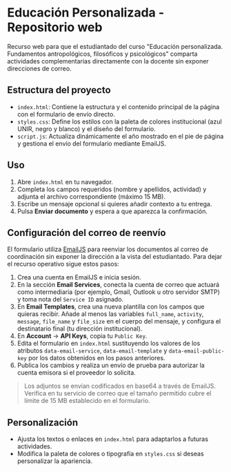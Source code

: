 # Educación Personalizada - Repositorio web

Recurso web para que el estudiantado del curso "Educación personalizada. Fundamentos antropológicos, filosóficos y psicológicos" comparta actividades complementarias directamente con la docente sin exponer direcciones de correo.

## Estructura del proyecto

- `index.html`: Contiene la estructura y el contenido principal de la página con el formulario de envío directo.
- `styles.css`: Define los estilos con la paleta de colores institucional (azul UNIR, negro y blanco) y el diseño del formulario.
- `script.js`: Actualiza dinámicamente el año mostrado en el pie de página y gestiona el envío del formulario mediante EmailJS.

## Uso

1. Abre `index.html` en tu navegador.
2. Completa los campos requeridos (nombre y apellidos, actividad) y adjunta el archivo correspondiente (máximo 15&nbsp;MB).
3. Escribe un mensaje opcional si quieres añadir contexto a tu entrega.
4. Pulsa **Enviar documento** y espera a que aparezca la confirmación.

## Configuración del correo de reenvío

El formulario utiliza [EmailJS](https://www.emailjs.com/) para reenviar los documentos al correo de coordinación sin exponer la dirección a la vista del estudiantado. Para dejar el recurso operativo sigue estos pasos:

1. Crea una cuenta en EmailJS e inicia sesión.
2. En la sección **Email Services**, conecta la cuenta de correo que actuará como intermediaria (por ejemplo, Gmail, Outlook u otro servidor SMTP) y toma nota del `Service ID` asignado.
3. En **Email Templates**, crea una nueva plantilla con los campos que quieras recibir. Añade al menos las variables `full_name`, `activity`, `message`, `file_name` y `file_size` en el cuerpo del mensaje, y configura el destinatario final (tu dirección institucional).
4. En **Account** → **API Keys**, copia tu `Public Key`.
5. Edita el formulario en `index.html` sustituyendo los valores de los atributos `data-email-service`, `data-email-template` y `data-email-public-key` por los datos obtenidos en los pasos anteriores.
6. Publica los cambios y realiza un envío de prueba para autorizar la cuenta emisora si el proveedor lo solicita.

> Los adjuntos se envían codificados en base64 a través de EmailJS. Verifica en tu servicio de correo que el tamaño permitido cubre el límite de 15&nbsp;MB establecido en el formulario.

## Personalización

- Ajusta los textos o enlaces en `index.html` para adaptarlos a futuras actividades.
- Modifica la paleta de colores o tipografía en `styles.css` si deseas personalizar la apariencia.
